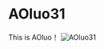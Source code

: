 # AOluo31
This is AOluo！
![AOluo31](https://github.com/XYiYiYiYiYiYiYi/AOluo31/assets/108056537/8afe5921-f189-4205-85f7-89fe58424efa)
